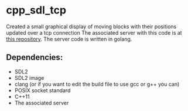 # cpp_sdl_tcp
Created a small graphical display of moving blocks with their positions updated over a tcp connection
The associated server with this code is at [this repository](https://github.com/iCurlmyster/go_tcpserver). The server code is written in golang.


## Dependencies:
- SDL2
- SDL2 image
- clang (or if you want to edit the build file to use gcc or g++ you can)
- POSIX socket standard
- C++11
- The associated server
